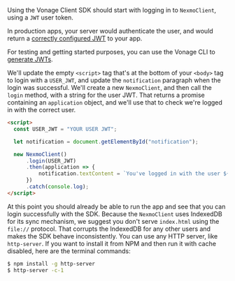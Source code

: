 Using the Vonage Client SDK should start with logging in to `NexmoClient`, using a `JWT` user token.

In production apps, your server would authenticate the user, and would return a [correctly configured JWT](/client-sdk/concepts/jwt-acl) to your app.

For testing and getting started purposes, you can use the Vonage CLI to [generate JWTs](/tutorials/client-sdk-generate-test-credentials).

We'll update the empty `<script>` tag that's at the bottom of your `<body>` tag to login with a `USER_JWT`, and update the `notification` paragraph when the login was successful. We'll create a new `NexmoClient`, and then call the `login` method, with a string for the user JWT. That returns a promise containing an `application` object, and we'll use that to check we're logged in with the correct user.

```html
<script>
  const USER_JWT = "YOUR USER JWT";

  let notification = document.getElementById("notification");

  new NexmoClient()
      .login(USER_JWT)
      .then(application => {
          notification.textContent = `You've logged in with the user ${application.me.name}`
      })
      .catch(console.log);
</script>
```

At this point you should already be able to run the app and see that you can login successfully with the SDK. Because the `NexmoClient` uses IndexedDB for its sync mechanism, we suggest you don't serve `index.html` using the `file://` protocol. That corrupts the IndexedDB for any other users and makes the SDK behave inconsistently. You can use any HTTP server, like `http-server`. If you want to install it from NPM and then run it with cache disabled, here are the terminal commands:

```bash
$ npm install -g http-server
$ http-server -c-1
```
